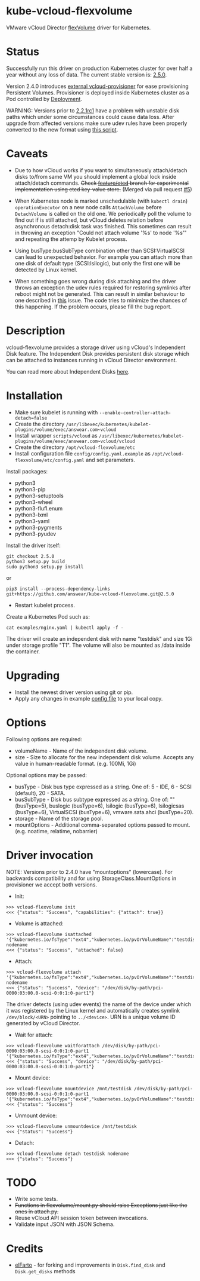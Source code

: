 kube-vcloud-flexvolume
======================

VMware vCloud Director [flexVolume](https://kubernetes.io/docs/concepts/storage/volumes/#out-of-tree-volume-plugins)
driver for Kubernetes.


Status
======

Successfully run this driver on production Kubernetes cluster for over half a year without any loss of data.
The current stable version is: [2.5.0](../../releases/tag/2.5.0).

Version 2.4.0 introduces [external vcloud-provisioner](provisioner) for ease provisioning Persistent Volumes.
Provisioner is deployed inside Kubernetes cluster as a Pod controlled by [Deployment](provisioner/deployment).

WARNING: Versions prior to [2.2.1rc1](../../releases/tag/2.2.1rc1) have a problem with unstable disk paths which under some circumstances could cause data loss.
After upgrade from affected versions make sure udev rules have been properly converted to the new format using [this script](scripts/fix_udev_rules.sh).


Caveats
=======

*  Due to how vCloud works if you want to simultaneously attach/detach disks to/from same VM you should implement a global lock inside attach/detach commands. ~~Check [feature/etcd](../../tree/feature/etcd) branch for experimental implementation using etcd key-value store.~~ (Merged via pull request [#5](../../pr/5))

*  When Kubernetes node is marked unschedulable (with `kubectl drain`) `operationExecutor` on a new node calls `AttachVolume` before `DetachVolume` is called on the old one. We periodically poll the volume to find out if is still attached, but vCloud deletes relation before asynchronous detach:disk task was finished. This sometimes can result in throwing an exception "Could not attach volume '%s' to node '%s'" and repeating the attemp by Kubelet process.

*  Using busType:busSubType combination other than SCSI:VirtualSCSI can lead to unexpected behavior. For example you can attach more than one disk of default type (SCSI:lsilogic), but only the first one will be detected by Linux kernel.

*  When something goes wrong during disk attaching and the driver throws an exception the udev rules required for restoring symlinks after reboot might not be generated. This can result in similar behaviour to one described in [this](../../issues/7) issue. The code tries to minimize the chances of this happening. If the problem occurs, please fill the bug report.


Description
===========

vcloud-flexvolume provides a storage driver using vCloud's Independent Disk feature. The Independent Disk provides
persistent disk storage which can be attached to instances running in vCloud Director environment.

You can read more about Independent Disks [here](https://pubs.vmware.com/vcd-80/index.jsp?topic=/com.vmware.vcloud.api.sp.doc_90/GUID-ED825075-4278-486A-A1EB-FB47FE0226DA.html).


Installation
============

*  Make sure kubelet is running with `--enable-controller-attach-detach=false`
*  Create the directory `/usr/libexec/kubernetes/kubelet-plugins/volume/exec/answear.com~vcloud`
*  Install wrapper `scripts/vcloud` as `/usr/libexec/kubernetes/kubelet-plugins/volume/exec/answear.com~vcloud/vcloud`
*  Create the directory `/opt/vcloud-flexvolume/etc`
*  Install configuration file `config/config.yaml.example` as `/opt/vcloud-flexvolume/etc/config.yaml` and set parameters.

Install packages:

*  python3
*  python3-pip
*  python3-setuptools
*  python3-wheel
*  python3-flufl.enum
*  python3-lxml
*  python3-yaml
*  python3-pygments
*  python3-pyudev

Install the driver itself:

```
git checkout 2.5.0
python3 setup.py build
sudo python3 setup.py install
```

or

```
pip3 install --process-dependency-links git+https://github.com/answear/kube-vcloud-flexvolume.git@2.5.0
```

*  Restart kubelet process.

Create a Kubernetes Pod such as:

```
cat examples/nginx.yaml | kubectl apply -f -
```

The driver will create an independent disk with name "testdisk" and size 1Gi under storage profile "T1".
The volume will also be mounted as /data inside the container.


Upgrading
=========

*  Install the newest driver version using git or pip.
*  Apply any changes in example [config file](config/config.yaml.example) to your local copy.


Options
=======

Following options are required:

*  volumeName - Name of the independent disk volume.
*  size - Size to allocate for the new independent disk volume. Accepts any value in human-readable format. (e.g. 100Mi, 1Gi)

Optional options may be passed:

*  busType - Disk bus type expressed as a string. One of: 5 - IDE, 6 - SCSI (default), 20 - SATA.
*  busSubType - Disk bus subtype expressed as a string. One of: "" (busType=5), buslogic (busType=6), lsilogic (busType=6), lsilogicsas (busType=6), VirtualSCSI (busType=6), vmware.sata.ahci (busType=20).
*  storage - Name of the storage pool.
*  mountOptions - Additional comma-separated options passed to mount. (e.g. noatime, relatime, nobarrier)


Driver invocation
=================

NOTE: Versions prior to 2.4.0 have "mountoptions" (lowercase). For backwards compatibility and for using StorageClass.MountOptions in provisioner we accept both versions.

*  Init:

```
>>> vcloud-flexvolume init
<<< {"status": "Success", "capabilities": {"attach": true}}
```

*  Volume is attached:

```
>>> vcloud-flexvolume isattached '{"kubernetes.io/fsType":"ext4","kubernetes.io/pvOrVolumeName":"testdisk","kubernetes.io/readwrite":"rw","mountOptions":"relatime,nobarrier","size":"1Gi","storage":"T1","busType":6,"busSubType":"VirtualSCSI","volumeName":"testdisk"}' nodename
<<< {"status": "Success", "attached": false}
```

*  Attach:

```
>>> vcloud-flexvolume attach '{"kubernetes.io/fsType":"ext4","kubernetes.io/pvOrVolumeName":"testdisk","kubernetes.io/readwrite":"rw","mountOptions":"relatime,nobarrier","size":"1Gi","storage":"T1","busType":6,"busSubType":"VirtualSCSI","volumeName":"testdisk"}' nodename
<<< {"status": "Success", "device": "/dev/disk/by-path/pci-0000:03:00.0-scsi-0:0:1:0-part1"}
```

The driver detects (using udev events) the name of the device under which it was registered by the Linux kernel and automatically creates symlink `/dev/block/<URN>` pointing to `../<device>`.
URN is a unique volume ID generated by vCloud Director.

*  Wait for attach:

```
>>> vcloud-flexvolume waitforattach /dev/disk/by-path/pci-0000:03:00.0-scsi-0:0:1:0-part1 '{"kubernetes.io/fsType":"ext4","kubernetes.io/pvOrVolumeName":"testdisk","kubernetes.io/readwrite":"rw","mountOptions":"relatime,nobarrier","size":"1Gi","storage":"T1","busType":6,"busSubType":"VirtualSCSI","volumeName":"testdisk"}'
<<< {"status": "Success", "device": "/dev/disk/by-path/pci-0000:03:00.0-scsi-0:0:1:0-part1"}
```

*  Mount device:

```
>>> vcloud-flexvolume mountdevice /mnt/testdisk /dev/disk/by-path/pci-0000:03:00.0-scsi-0:0:1:0-part1 '{"kubernetes.io/fsType":"ext4","kubernetes.io/pvOrVolumeName":"testdisk","kubernetes.io/readwrite":"rw","mountOptions":"relatime,nobarrier","size":"1Gi","storage":"T1","busType":6,"busSubType":"VirtualSCSI","volumeName":"testdisk"}'
<<< {"status": "Success"}
```

*  Unmount device:

```
>>> vcloud-flexvolume unmountdevice /mnt/testdisk
<<< {"status": "Success"}
```

*  Detach:

```
>>> vcloud-flexvolume detach testdisk nodename
<<< {"status": "Success"}
```


TODO
====

*  Write some tests.
*  ~~Functions in flexvolume/mount.py should raise Exceptions just like the ones in attach.py.~~
*  Reuse vCloud API session token between invocations.
*  Validate input JSON with JSON Schema.


Credits
=======

 * [elFarto](https://github.com/elFarto) - for forking and improvements in `Disk.find_disk` and `Disk.get_disks` methods
